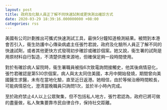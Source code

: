 ```yaml
---
layout: post
title: 政府及化驗人員正了解不同快速試劑或更快測出確診方式
date: 2020-03-29 18:39:16.000000000 +08:00
categories: rss
---
```


美國有公司計劃推出可攜式快速測試工具，最快5分鐘知道檢測結果。被問到本港會否引入，衞生防護中心傳染病處主任張竹君說，政府及化驗所人員正了解不同的快速試劑，或者其他更快方式發現初步確診或確診個案。她又說，衞生署的試劑是用原材料自行製造，不清楚供應來源地，但確保足夠一段時間使用。

對於有確診病人留院時，衞生署職員被指6次致電詢問接觸史，他其後病情惡化，張竹君確認是第530宗個案，病人與太太同住美國，本月中開始發燒，期間曾向美國醫生求醫，未有在當地化驗，直至近日返港。她相信，由於等候治療時間較長，可能病情惡化，澄清當晚職員只詢問1次，並於半小時內完成。

至於政府禁止4人以上公眾聚集，但不包括私人地方，張竹君認為，政府已將可做的盡量做，私人聚集要靠市民自律合作，保持社交距離。

